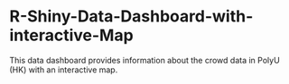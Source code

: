 # R-Shiny-Data-Dashboard-with-interactive-Map
This data dashboard provides information about the crowd data in PolyU (HK) with an interactive map.
